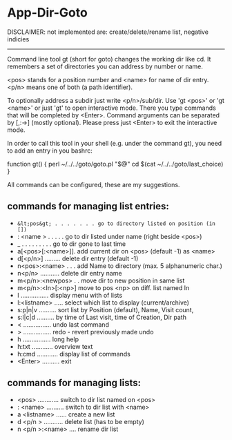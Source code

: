 # App-Dir-Goto

DISCLAIMER: not implemented are: create/delete/rename list, negative indicies

- - -

  Command line tool gt (short for goto) changes the working dir like cd.
  It remembers a set of directories you can address by number or name.

  &lt;pos> stands for a position number and &lt;name&gt; for name 
  of dir entry. &lt;p/n> means one of both (a path identifier).

  To optionally address a subdir just write &lt;p/n>/sub/dir.
  Use 'gt &lt;pos&gt;' or 'gt &lt;name&gt;' or just 'gt' to open interactive mode.
  There you type commands that will be completed by &lt;Enter&gt;.
  Command arguments can be separated by [,:-&gt;] (mostly optional).
  Please press just &lt;Enter&gt; to exit the interactive mode.

In order to call this tool in your shell (e.g. under the command gt), you need to add an entry in you bashrc:

function gt() { perl ~/../../goto/goto.pl "$@" cd $(cat ~/../../goto/last_choice) }


All commands can be configured, these are my suggestions.


## commands for managing list entries:
                
- `&lt;pos&gt; . . . . . . . go to directory listed on position (in [])`
- : &lt;name &gt; . . . . . go to dir listed under name (right beside &lt;pos&gt;)
- _ . . . . . . . . . go to dir gone to last time
- a[&lt;pos&gt;[:&lt;name&gt;]]. add current dir on &lt;pos> (default -1) as &lt;name&gt;
- d[&lt;p/n&gt;] ......... delete dir entry (default -1)
- n&lt;pos&gt;:&lt;name&gt; . . . add Name to directory (max. 5 alphanumeric char.)
- n&lt;p/n&gt; ........... delete dir entry name
- m&lt;p/n&gt;:&lt;newpos&gt; . . move dir to new position in same list
- m&lt;p/n&gt;:&lt;ln&gt;[:&lt;np&gt;] move to pos &lt;np&gt; on diff. list named ln
- l ................ display menu with of lists
- l:&lt;listname&gt; ..... select which list to display (current/archive)
- s:p|n|v .......... sort list by Position (default), Name, Visit count,
- s:l|c|d .......... by time of Last visit, time of Creation, Dir path
- &lt; ................ undo last command
- &gt; ................ redo - revert previously made undo
- h ................ long help
- h:txt ............ overview text
- h:cmd ............ display list of commands
-  &lt;Enter&gt; .......... exit

## commands for managing lists:

-  &lt;pos&gt; ............ switch to dir list named on &lt;pos&gt;
- : &lt;name&gt; .......... switch to dir list with &lt;name&gt;
- a &lt;listname&gt; ...... create a new list
- d &lt;p/n &gt; ........... delete list (has to be empty)
- n &lt;p/n &gt;:&lt;name&gt; .... rename dir list


